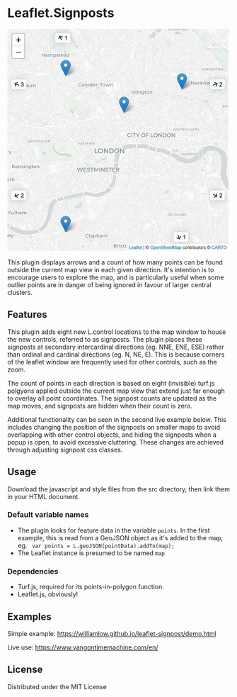 # Leaflet.Signposts

![Example of signposts](/docs/example_image.jpg)

This plugin displays arrows and a count of how many points can be found outside the current map view in each given direction. It's intention is to encourage users to explore the map, and is particularly useful when some outlier points are in danger of being ignored in favour of larger central clusters.

## Features

This plugin adds eight new L.control locations to the map window to house the new controls, referred to as signposts. The plugin places these signposts at secondary intercardinal directions (eg. NNE, ENE, ESE) rather than ordinal and cardinal directions (eg. N, NE, E). This is because corners of the leaflet window are frequently used for other controls, such as the zoom.

The count of points in each direction is based on eight (invisible) turf.js polgyons applied outside the current map view that extend just far enough to overlay all point coordinates. The signpost counts are updated as the map moves, and signposts are hidden when their count is zero.

Additional functionality can be seen in the second live example below. This includes changing the position of the signposts on smaller maps to avoid overlapping with other control objects, and hiding the signposts when a popup is open, to avoid excessive cluttering. These changes are achieved through adjusting signpost css classes.

## Usage

Download the javascript and style files from the src directory, then link them in your HTML document.

### Default variable names

- The plugin looks for feature data in the variable ```points```. In the first example, this is read from a GeoJSON object as it's added to the map, eg.
``` var points = L.geoJSON(pointData).addTo(map);```
- The Leaflet instance is presumed to be named ```map```

### Dependencies

- Turf.js, required for its points-in-polygon function.
- Leaflet.js, obviously!

## Examples

Simple example: https://williamlow.github.io/leaflet-signpost/demo.html

Live use: https://www.yangontimemachine.com/en/

## License

Distributed under the MIT License
